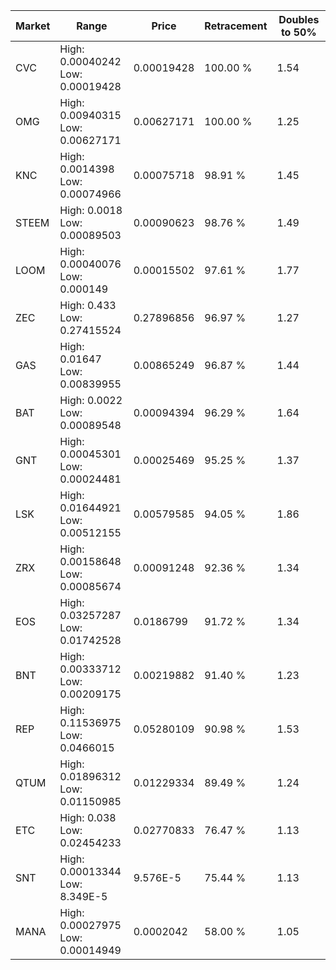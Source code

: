 | Market | Range | Price| Retracement | Doubles to 50% |
| --- | --- | --- | --- | --- |
| CVC | High: 0.00040242<br />Low: 0.00019428 | 0.00019428 | 100.00 % | 1.54 |
| OMG | High: 0.00940315<br />Low: 0.00627171 | 0.00627171 | 100.00 % | 1.25 |
| KNC | High: 0.0014398<br />Low: 0.00074966 | 0.00075718 | 98.91 % | 1.45 |
| STEEM | High: 0.0018<br />Low: 0.00089503 | 0.00090623 | 98.76 % | 1.49 |
| LOOM | High: 0.00040076<br />Low: 0.000149 | 0.00015502 | 97.61 % | 1.77 |
| ZEC | High: 0.433<br />Low: 0.27415524 | 0.27896856 | 96.97 % | 1.27 |
| GAS | High: 0.01647<br />Low: 0.00839955 | 0.00865249 | 96.87 % | 1.44 |
| BAT | High: 0.0022<br />Low: 0.00089548 | 0.00094394 | 96.29 % | 1.64 |
| GNT | High: 0.00045301<br />Low: 0.00024481 | 0.00025469 | 95.25 % | 1.37 |
| LSK | High: 0.01644921<br />Low: 0.00512155 | 0.00579585 | 94.05 % | 1.86 |
| ZRX | High: 0.00158648<br />Low: 0.00085674 | 0.00091248 | 92.36 % | 1.34 |
| EOS | High: 0.03257287<br />Low: 0.01742528 | 0.0186799 | 91.72 % | 1.34 |
| BNT | High: 0.00333712<br />Low: 0.00209175 | 0.00219882 | 91.40 % | 1.23 |
| REP | High: 0.11536975<br />Low: 0.0466015 | 0.05280109 | 90.98 % | 1.53 |
| QTUM | High: 0.01896312<br />Low: 0.01150985 | 0.01229334 | 89.49 % | 1.24 |
| ETC | High: 0.038<br />Low: 0.02454233 | 0.02770833 | 76.47 % | 1.13 |
| SNT | High: 0.00013344<br />Low: 8.349E-5 | 9.576E-5 | 75.44 % | 1.13 |
| MANA | High: 0.00027975<br />Low: 0.00014949 | 0.0002042 | 58.00 % | 1.05 |
